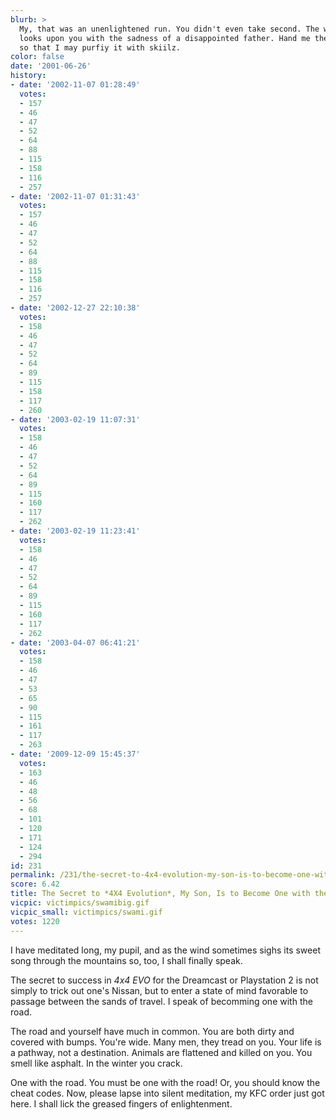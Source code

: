 ```yaml
---
blurb: >
  My, that was an unenlightened run. You didn't even take second. The worldspirit
  looks upon you with the sadness of a disappointed father. Hand me the controller
  so that I may purfiy it with skiilz.
color: false
date: '2001-06-26'
history:
- date: '2002-11-07 01:28:49'
  votes:
  - 157
  - 46
  - 47
  - 52
  - 64
  - 88
  - 115
  - 158
  - 116
  - 257
- date: '2002-11-07 01:31:43'
  votes:
  - 157
  - 46
  - 47
  - 52
  - 64
  - 88
  - 115
  - 158
  - 116
  - 257
- date: '2002-12-27 22:10:38'
  votes:
  - 158
  - 46
  - 47
  - 52
  - 64
  - 89
  - 115
  - 158
  - 117
  - 260
- date: '2003-02-19 11:07:31'
  votes:
  - 158
  - 46
  - 47
  - 52
  - 64
  - 89
  - 115
  - 160
  - 117
  - 262
- date: '2003-02-19 11:23:41'
  votes:
  - 158
  - 46
  - 47
  - 52
  - 64
  - 89
  - 115
  - 160
  - 117
  - 262
- date: '2003-04-07 06:41:21'
  votes:
  - 158
  - 46
  - 47
  - 53
  - 65
  - 90
  - 115
  - 161
  - 117
  - 263
- date: '2009-12-09 15:45:37'
  votes:
  - 163
  - 46
  - 48
  - 56
  - 68
  - 101
  - 120
  - 171
  - 124
  - 294
id: 231
permalink: /231/the-secret-to-4x4-evolution-my-son-is-to-become-one-with-the-road/
score: 6.42
title: The Secret to *4X4 Evolution*, My Son, Is to Become One with the Road.
vicpic: victimpics/swamibig.gif
vicpic_small: victimpics/swami.gif
votes: 1220
---
```


I have meditated long, my pupil, and as the wind sometimes sighs its
sweet song through the mountains so, too, I shall finally speak.

The secret to success in *4x4 EVO* for the Dreamcast or Playstation 2 is
not simply to trick out one's Nissan, but to enter a state of mind
favorable to passage between the sands of travel. I speak of becomming
one with the road.

The road and yourself have much in common. You are both dirty and
covered with bumps. You're wide. Many men, they tread on you. Your life
is a pathway, not a destination. Animals are flattened and killed on
you. You smell like asphalt. In the winter you crack.

One with the road. You must be one with the road! Or, you should know
the cheat codes. Now, please lapse into silent meditation, my KFC order
just got here. I shall lick the greased fingers of enlightenment.